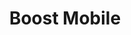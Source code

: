 ---
title: "Boost Mobile"
url: /indianapolis/boost-mobile-north-keystone-avenue/
shop: mobile phone
---